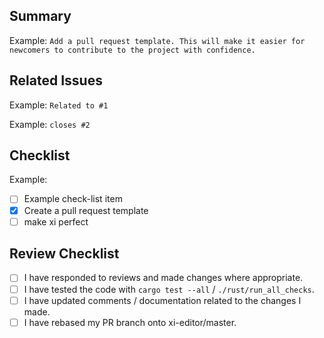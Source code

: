 <!---
Welcome to the xi-editor project! We're very excited for your contribution to become a part of the editor.
This template provides some basic instructions on how to format a pull request, so we can more easily understand it.
Anything within this commented block will not be a part of the visible text.

The first part of your pull request should be a summary describing its intent. This is also an appropriate place to explain the motivation behind the changes it introduces.
--->
## Summary
Example: `Add a pull request template. This will make it easier for newcomers to contribute to the project with confidence.`



<!---
Give reviewers and interested parties a good idea of how this is related to other issues or pull requests.
--->
## Related Issues
Example: `Related to #1`

<!---
GitHub has built-in functionality for closing issues when PR's are merged. TLDR: `closes #1` closes issue number 1 when the PR merges.
See [closing issues using keywords](https://help.github.com/articles/closing-issues-using-keywords/) for more info.
--->
Example: `closes #2`

<!---
Checklists are a useful tool for tracking your progress with longer pull requests. It gives reviewers a clear idea of how far you've come, and what can be reviewed. It's also fun to check off those boxes!
--->
## Checklist
Example:

- [ ] Example check-list item
- [x] Create a pull request template
- [ ] make xi perfect

## Review Checklist
<!---
Here is a list of the things everyone should make sure they do before they want their PR to be merged.
--->
- [ ] I have responded to reviews and made changes where appropriate.
- [ ] I have tested the code with `cargo test --all` / `./rust/run_all_checks`.
- [ ] I have updated comments / documentation related to the changes I made.
- [ ] I have rebased my PR branch onto xi-editor/master.

